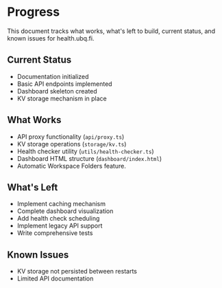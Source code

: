 # Progress

This document tracks what works, what's left to build, current status, and known issues for health.ubq.fi.

## Current Status
- Documentation initialized
- Basic API endpoints implemented
- Dashboard skeleton created
- KV storage mechanism in place

## What Works
- API proxy functionality (`api/proxy.ts`)
- KV storage operations (`storage/kv.ts`)
- Health checker utility (`utils/health-checker.ts`)
- Dashboard HTML structure (`dashboard/index.html`)
- Automatic Workspace Folders feature.

## What's Left
- Implement caching mechanism
- Complete dashboard visualization
- Add health check scheduling
- Implement legacy API support
- Write comprehensive tests

## Known Issues
- KV storage not persisted between restarts
- Limited API documentation